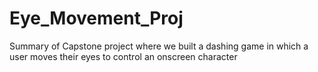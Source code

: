 # Eye_Movement_Proj
Summary of Capstone project where we built a dashing game in which a user moves their eyes to control an onscreen character
